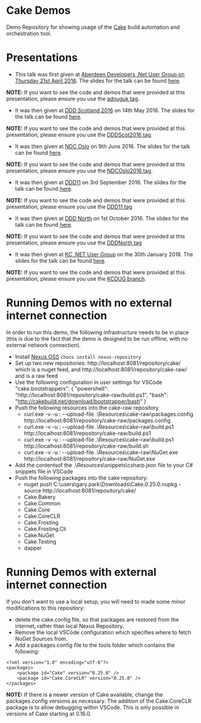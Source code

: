 # Cake Demos

Demo Repository for showing usage of the [Cake](http://cakebuild.net/) build automation and orchestration tool.

# Presentations

* This talk was first given at [Aberdeen Developers .Net User Group on Thursday 21st April 2016](http://www.aberdeendevelopers.co.uk/april-2016-meeting-gary-ewan-park/).  The slides for the talk can be found [here](http://www.slideshare.net/gep13/having-your-cake-and-eating-it-too).

**NOTE:** If you want to see the code and demos that were provided at this presentation, please ensure you use the [adnuguk tag](https://github.com/gep13/CakeDemos/releases/tag/adnuguk).

* It was then given at [DDD Scotland 2016](http://ddd.scot/) on 14th May 2016.  The slides for the talk can be found [here](http://www.slideshare.net/gep13/having-your-cake-and-eating-it-too-dddscotland).

**NOTE:** If you want to see the code and demos that were provided at this presentation, please ensure you use the [DDDScot2016 tag](https://github.com/gep13/CakeDemos/releases/tag/DDDScot2016).

* It was then given at [NDC Oslo](http://ndcoslo.com/) on 9th June 2016.  The slides for the talk can be found [here](http://www.slideshare.net/gep13/having-your-cake-and-eating-it-too-ndc-oslo-2016).

**NOTE:** If you want to see the code and demos that were provided at this presentation, please ensure you use the [NDCOslo2016 tag](https://github.com/gep13/CakeDemos/releases/tag/NDCOslo2016).

* It was then given at [DDD11](http://developerdeveloperdeveloper.com/) on 3rd September 2016.  The slides for the talk can be found [here](http://www.slideshare.net/gep13/a-piece-of-cake-ddd11-reading).

**NOTE:** If you want to see the code and demos that were provided at this presentation, please ensure you use the [DDD11 tag](https://github.com/gep13/CakeDemos/releases/tag/DDD11)

* It was then given at [DDD North](http://www.dddnorth.co.uk/) on 1st October 2016.  The slides for the talk can be found [here](http://www.slideshare.net/gep13/a-piece-of-cake-ddd-north).

**NOTE:** If you want to see the code and demos that were provided at this presentation, please ensure you use the [DDDNorth tag](https://github.com/gep13/CakeDemos/releases/tag/DDDNorth)

* It was then given at [KC .NET User Group](https://www.meetup.com/KC-NET-User-Group) on the 30th January 2018.  The slides for the talk can be found [here]().

**NOTE:** If you want to see the code and demos that were provided at this presentation, please ensure you use the [KCDUG branch]().

# Running Demos with no external internet connection

In order to run this demo, the following infrastructure needs to be in place (this is due to the fact that the demo is designed to be run offline, with no external network connection).

* Install [Nexus OSS](https://chocolatey.org/packages/nexus-repository) `choco install nexus-repository`
* Set up two new repositories: http://localhost:8081/repository/cake/ which is a nuget feed, and http://localhost:8081/repository/cake-raw/ and is a raw feed
* Use the following configuration in user settings for VSCode
    "cake.bootstrappers": {
        "powershell": "http://localhost:8081/repository/cake-raw/build.ps1",
        "bash": "http://cakebuild.net/download/bootstrapper/bash"
    }
* Push the following resources into the cake-raw repository
  * curl.exe -v -u <username>:<password> --upload-file .\Resources\cake-raw\packages.config http://localhost:8081/repository/cake-raw/packages.config
  * curl.exe -v -u <username>:<password> --upload-file .\Resources\cake-raw\build.ps1 http://localhost:8081/repository/cake-raw/build.ps1
  * curl.exe -v -u <username>:<password> --upload-file .\Resources\cake-raw\build.ps1 http://localhost:8081/repository/cake-raw/build.sh
  * curl.exe -v -u <username>:<password> --upload-file .\Resources\cake-raw\NuGet.exe http://localhost:8081/repository/cake-raw/NuGet.exe
* Add the contentsof the .\Resources\snippets\csharp.json file to your C# snippets file in VSCode
* Push the following packages into the cake repository:
  * nuget push C:\users\gary.park\Downloads\Cake.0.25.0.nupkg -source http://localhost:8081/repository/cake/
  * Cake.Bakery
  * Cake.Common
  * Cake.Core
  * Cake.CoreCLR
  * Cake.Frosting
  * Cake.Frosting.Cli
  * Cake.NuGet
  * Cake.Testing
  * dapper
  
# Running Demos with external internet connection

If you don't want to use a local setup, you will need to made some minor modifications to this repository:

* delete the cake.config file, so that packages are restored from the internet, rather than local Nexus Repository.
* Remove the local VSCode configuration which specifies where to fetch NuGet Sources from.
* Add a packages.config file to the tools folder which contains the following:

```
<?xml version="1.0" encoding="utf-8"?>
<packages>
    <package id="Cake" version="0.25.0" />
    <package id="Cake.CoreCLR" version="0.25.0" />
</packages>
```

**NOTE:** If there is a newer version of Cake available, change the packages.config versions as necessary.  The addition of the Cake.CoreCLR package is to allow debugging within VSCode.  This is only possible in versions of Cake starting at 0.16.0.
